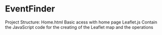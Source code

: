 # EventFinder

Project Structure:
Home.html     Basic acess with home page
Leaflet.js    Contain the JavaScript code for the creating of the Leaflet map and the operations
